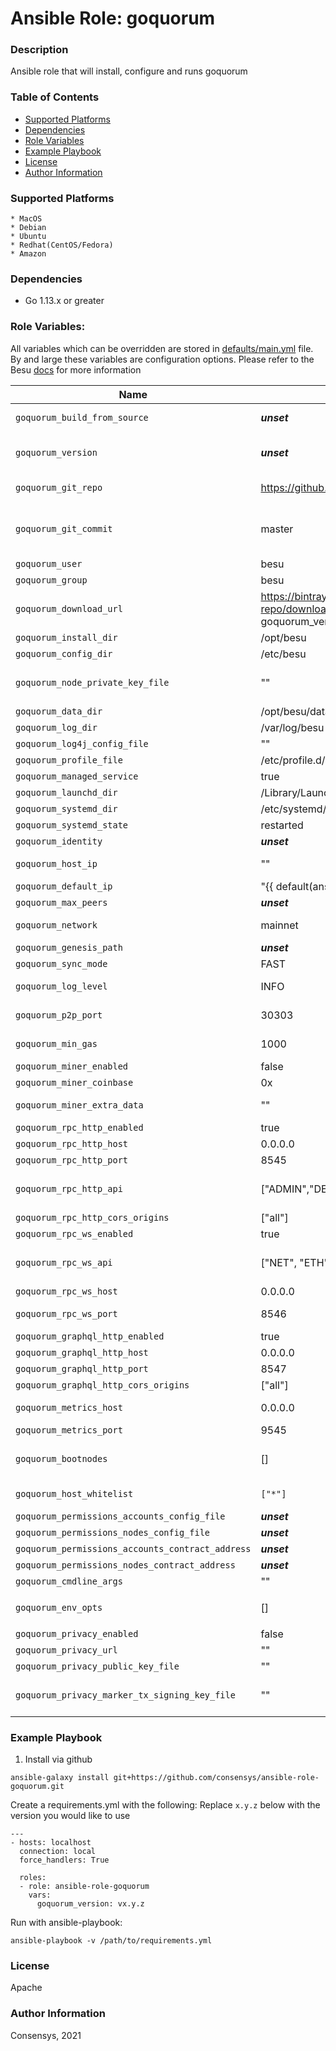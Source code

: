 # Ansible Role: goquorum

### Description
Ansible role that will install, configure and runs goquorum

### Table of Contents
  - [Supported Platforms](#supported-platforms)
  - [Dependencies](#dependencies)
  - [Role Variables](#role-variables)
  - [Example Playbook](#example-playbook)
  - [License](#license)
  - [Author Information](#author-information)

### Supported Platforms
```
* MacOS
* Debian
* Ubuntu
* Redhat(CentOS/Fedora)
* Amazon
```

### Dependencies

* Go 1.13.x or greater

### Role Variables:

All variables which can be overridden are stored in [defaults/main.yml](defaults/main.yml) file. By and large these variables are configuration options. Please refer to the Besu [docs](https://besu.hyperledger.org/en/stable/) for more information

| Name           | Default Value | Description                        |
| -------------- | ------------- | -----------------------------------|
| `goquorum_build_from_source` | ___unset___ |  When set to `true`, Besu is build from git sources. See also `goquorum_git_repo` and `goquorum_git_commit` |
| `goquorum_version` | ___unset___ |  __REQUIRED__ if `goquorum_build_from_source` is false. Version of Besu to install and run. All available versions are listed on our Besu [solutions](https://pegasys.tech/solutions/hyperledger-besu/) page |
| `goquorum_git_repo` | https://github.com/hyperledger/besu.git | The URL to use when cloning besu sources. Only necessary when `goquorum_build_from_source` is `true`. |
| `goquorum_git_commit` | master | The git commit to use when building Besu from source. Can be a branchname, commit hash, or anything that's legal to be used as an argument to `git checkout`. Only used if `goquorum_build_from_source` is `true`. |
| `goquorum_user` | besu | Besu user |
| `goquorum_group` | besu | Besu group |
| `goquorum_download_url` | https://bintray.com/hyperledger-org/besu-repo/download_file?file_path=besu-{{ goquorum_version }}.tar.gz | The download tar.gz file used. You can use this if you need to retrieve besu from a custom location such as an internal repository. |
| `goquorum_install_dir` | /opt/besu | Path to install to  |
| `goquorum_config_dir` | /etc/besu | Path for default configuration |
| `goquorum_node_private_key_file` | "" | Path for node private key, if supplied. This needs to include the node key file name and path like so `/home/me/me_node/myPrivateKey`. If not supplied Besu will create one automatically |
| `goquorum_data_dir` | /opt/besu/data | Path for data directory|
| `goquorum_log_dir` | /var/log/besu | Path for logs |
| `goquorum_log4j_config_file` | "" | Absolute path for a custom log4j config file |
| `goquorum_profile_file` | /etc/profile.d/besu-path.sh | Path to allow loading Besu into the system PATH |
| `goquorum_managed_service` | true | Enables a systemd service (or launchd if on Darwin) |
| `goquorum_launchd_dir` | /Library/LaunchAgents | The default launchd directory  |
| `goquorum_systemd_dir` | /etc/systemd/system/ | The default systemd directory |
| `goquorum_systemd_state` | restarted | The default option for the systemd service state |
| `goquorum_identity` | ___unset___  | Configuration of Identity in the Client ID |
| `goquorum_host_ip` | "" | The host IP that Besu uses for the P2P network. This specifies the host on which P2P listens |
| `goquorum_default_ip` | "{{ default(ansible_host) \| default('127.0.0.1') }}" | The fallback default for `goquorum_host_ip` |
| `goquorum_max_peers` | ___unset___ | The maximum number of P2P connections you can establish |
| `goquorum_network` | mainnet | The network that this node will join. Other values are 'ropsten', 'rinkeby', 'goerli', 'dev' and 'custom' |
| `goquorum_genesis_path` | ___unset___ | The path to the genesis file, only valid when `goquorum_network` is `custom` |
| `goquorum_sync_mode` | FAST | Specifies the synchronization mode. Other values are 'FULL' |
| `goquorum_log_level` | INFO | The log level to use. Other log levels are 'OFF', 'FATAL', 'WARN', 'INFO', 'DEBUG', 'TRACE', 'ALL' |
| `goquorum_p2p_port` | 30303 | Specifies the P2P listening ports (UDP and TCP). Ports must be exposed appropriately |
| `goquorum_min_gas` | 1000 | The minimum price that a transaction offers for it to be included in a mined block |
| `goquorum_miner_enabled` | false | Enables mining when the node is started |
| `goquorum_miner_coinbase` | 0x | Account to which mining rewards are paid |
| `goquorum_miner_extra_data` | "" | A hex string representing the 32 bytes to be included in the extra data field of a mined block. |
| `goquorum_rpc_http_enabled` | true | Enabled the HTTP JSON-RPC service |
| `goquorum_rpc_http_host` | 0.0.0.0 | Specifies the host on which HTTP JSON-RPC listens |
| `goquorum_rpc_http_port` | 8545 | Specifies the port on which HTTP JSON-RPC listens |
| `goquorum_rpc_http_api` | ["ADMIN","DEBUG","NET","ETH","MINER","WEB3"] | Comma-separated APIs to enable on the HTTP JSON-RPC channel. When you use this option, the `goquorum_rpc_http_enabled` option must also be enabled |
| `goquorum_rpc_http_cors_origins` | ["all"] | Comma separated origin domain URLs for CORS validation |
| `goquorum_rpc_ws_enabled` | true | Enabled the WebSockets service |
| `goquorum_rpc_ws_api` | ["NET", "ETH", "WEB3"] | Comma-separated APIs to enable on the HTTP JSON-RPC channel. When you use this option, the `goquorum_rpc_ws_enabled` option must also be enabled |
| `goquorum_rpc_ws_host` | 0.0.0.0 | Specifies the host on which WebSockets listens |
| `goquorum_rpc_ws_port` | 8546 | Specifies Websockets JSON-RPC listening port (TCP). Port must be exposed appropriately |
| `goquorum_graphql_http_enabled` | true | Enabled the HTTP JSON-RPC service |
| `goquorum_graphql_http_host` | 0.0.0.0 | Specifies the host on which HTTP JSON-RPC listens |
| `goquorum_graphql_http_port` | 8547 | Specifies the port on which HTTP JSON-RPC listens |
| `goquorum_graphql_http_cors_origins` | ["all"] | Comma separated origin domain URLs for CORS validation |
| `goquorum_metrics_host` | 0.0.0.0 | Specifies the host on which Prometheus accesses Besu metrics. The metrics server respects the `goquorum_whitelist` option |
| `goquorum_metrics_port` | 9545 | Specifies the port on which Prometheus accesses Besu metrics |
| `goquorum_bootnodes` | [] | List of comma-separated enode URLs for P2P discovery bootstrap. When connecting to MainNet or public testnets, the default is a predefined list of enode URLs |
| `goquorum_host_whitelist` | `["*"]` | Comma-separated list of hostnames to allow access to the JSON-RPC API. By default, access from localhost and 127.0.0.1 is accepted. |
| `goquorum_permissions_accounts_config_file` | ___unset___ | Path to the [local accounts permissioning file](http://besu.hyperledger.org/en/stable/HowTo/Limit-Access/Local-Permissioning/#permissions-configuration-file) |
| `goquorum_permissions_nodes_config_file` | ___unset___ | Path to the [local nodes permissioning file](http://besu.hyperledger.org/en/stable/HowTo/Limit-Access/Local-Permissioning/#permissions-configuration-file) |
| `goquorum_permissions_accounts_contract_address` | ___unset___ | The contract address for onchain accounts permissioning |
| `goquorum_permissions_nodes_contract_address` | ___unset___ | The contract address for onchain nodes permissioning |
| `goquorum_cmdline_args` | "" | Command line args that are passed in as overrides |
| `goquorum_env_opts` | [] | Settings passed to the JVM through `BESU_OPTS` environment variable. eg: `[-agentlib:jdwp=transport=dt_socket,server=y,suspend=n,address=5005]s` |
| `goquorum_privacy_enabled` | false | Enable privacy |
| `goquorum_privacy_url` | "" | URL to contact Orion on including port eg: `http://localhost:8888` |
| `goquorum_privacy_public_key_file` | ""| Path to Orion public key |
| `goquorum_privacy_marker_tx_signing_key_file` | "" | Path of the private key file used to sign Privacy Marker Transactions. If you do not specify this option, Besu signs each transaction with a different randomly generated key. |

### Example Playbook

1. Install via github

```
ansible-galaxy install git+https://github.com/consensys/ansible-role-goquorum.git
```

Create a requirements.yml with the following:
Replace `x.y.z` below with the version you would like to use 
```
---
- hosts: localhost
  connection: local
  force_handlers: True

  roles:
  - role: ansible-role-goquorum
    vars:
      goquorum_version: vx.y.z

```

Run with ansible-playbook:
```
ansible-playbook -v /path/to/requirements.yml
```


### License

Apache


### Author Information

Consensys, 2021
